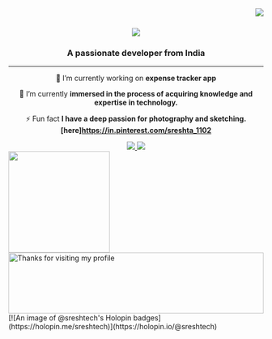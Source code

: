 <img align="right" src="https://visitor-badge.laobi.icu/badge?page_id=sreshtech.sreshtech" />

<h1 align="center">
    <img src="https://readme-typing-svg.herokuapp.com/?font=Righteous&size=35&center=true&vCenter=true&width=500&height=70&duration=4000&lines=Hi+There!+👋;+I'm+Sreshta!;" />
</h1>

<h3 align="center">A passionate developer from India </h3>
<hr/>
<div align="center">
 
 🔭 I’m currently working on **expense tracker app**
 
 🌱 I’m currently **immersed in the process of acquiring knowledge and expertise in technology.**

 ⚡ Fun fact **I have a deep passion for photography and sketching.[here]https://in.pinterest.com/sreshta_1102**
 
 </div>
 <div align="center"> 
  <a href="mailto:kumarisreshta@gmail.com">
    <img src="https://img.shields.io/badge/Gmail-333333?style=for-the-badge&logo=gmail&logoColor=red" />
  </a>
  <a href="https://www.linkedin.com/in/sreshtakmr/" target="_blank">
    <img src="https://img.shields.io/badge/LinkedIn-0077B5?style=for-the-badge&logo=linkedin&logoColor=white" target="_blank" />
  </a>
</div>
<img src="https://media.giphy.com/media/WUlplcMpOCEmTGBtBW/giphy.gif" width="200">

<img height="120" alt="Thanks for visiting my profile" width="100%" src="https://github.com/dibyendu415/dibyendu415/blob/master/marquee.svg" />
[![An image of @sreshtech's Holopin badges] (https://holopin.me/sreshtech)](https://holopin.io/@sreshtech)
<!--
 <hr/>

<h2 align="center">⚡ Stats ⚡</h2>
<br>
<div align=center>
  <img width=390 src="https://streak-stats.demolab.com/?user=sreshtech&count_private=true&theme=react&border_radius=10" alt="streak stats"/>
  <img width=390 src="https://github-readme-stats-sreshtech.vercel.app/api?username=sreshtech&count_private=true&show_icons=true&theme=react&rank_icon=github&border_radius=10" alt="readme stats" />
  <br/> 
  <p align="right">
<img src="https://media.giphy.com/media/WUlplcMpOCEmTGBtBW/giphy.gif" width="200">
  
</div>
<img height="120" alt="Thanks for visiting my profile" width="100%" src="https://github.com/dibyendu415/dibyendu415/blob/master/marquee.svg" />

<br/><br/>







**sreshtech/sreshtech** is a ✨ _special_ ✨ repository because its `README.md` (this file) appears on your GitHub profile.

Here are some ideas to get you started:

- 🔭 I’m currently working on ...
- 🌱 I’m currently learning ...
- 👯 I’m looking to collaborate on ...
- 🤔 I’m looking for help with ...
- 💬 Ask me about ...
- 📫 How to reach me: ...
- 😄 Pronouns: ...
- ⚡ Fun fact: ...
-->
